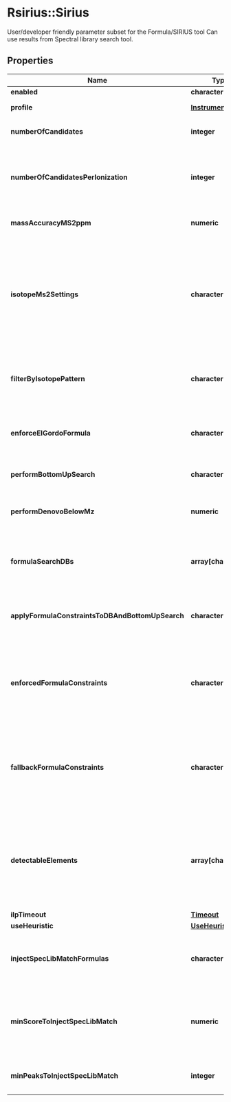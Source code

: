 # Rsirius::Sirius

User/developer friendly parameter subset for the Formula/SIRIUS tool  Can use results from Spectral library search tool.

## Properties
Name | Type | Description | Notes
------------ | ------------- | ------------- | -------------
**enabled** | **character** | tags whether the tool is enabled | [optional] 
**profile** | [**InstrumentProfile**](InstrumentProfile.md) |  | [optional] [Enum: ] 
**numberOfCandidates** | **integer** | Number of formula candidates to keep as result list (Formula Candidates). | [optional] 
**numberOfCandidatesPerIonization** | **integer** | Use this parameter if you want to force SIRIUS to report at least  NumberOfCandidatesPerIonization results per ionization.  if &lt;&#x3D; 0, this parameter will have no effect and just the top  NumberOfCandidates results will be reported. | [optional] 
**massAccuracyMS2ppm** | **numeric** | Maximum allowed mass deviation. Only molecular formulas within this mass window are considered. | [optional] 
**isotopeMs2Settings** | **character** | Specify how isotope patterns in MS/MS should be handled.  &lt;p&gt;  FILTER: When filtering is enabled, molecular formulas are excluded if their  theoretical isotope pattern does not match the theoretical one, even if their MS/MS pattern has high score.  &lt;p&gt;  SCORE: Use them for SCORING. To use this the instrument should produce clear MS/MS isotope patterns  &lt;p&gt;  IGNORE: Ignore that there might be isotope patterns in MS/MS | [optional] [Enum: [IGNORE, FILTER, SCORE]] 
**filterByIsotopePattern** | **character** | When filtering is enabled, molecular formulas are excluded if their theoretical isotope pattern does not match the theoretical one, even if their MS/MS pattern has high score. | [optional] 
**enforceElGordoFormula** | **character** | El Gordo may predict that an MS/MS spectrum is a lipid spectrum. If enabled, the corresponding molecular formula will be enforeced as molecular formula candidate. | [optional] 
**performBottomUpSearch** | **character** | If true, molecular formula generation via bottom up search is enabled. | [optional] 
**performDenovoBelowMz** | **numeric** | Specifies the m/z below which de novo molecular formula generation is enabled. Set to 0 to disable de novo molecular formula generation. | [optional] 
**formulaSearchDBs** | **array[character]** | List Structure database to extract molecular formulas from to reduce formula search space.  SIRIUS is quite good at de novo formula annotation, so only enable if you have a good reason. | [optional] 
**applyFormulaConstraintsToDBAndBottomUpSearch** | **character** | By default, the formula (element) constraints are only applied to de novo molecular formula generation.  If true, the constraints are as well applied to database search and bottom up search. | [optional] 
**enforcedFormulaConstraints** | **character** | These configurations hold the information how to autodetect elements based on the given formula constraints.  Note: If the compound is already assigned to a specific molecular formula, this annotation is ignored.  &lt;p&gt;  Enforced: Enforced elements are always considered | [optional] 
**fallbackFormulaConstraints** | **character** | These configurations hold the information how to autodetect elements based on the given formula constraints.  Note: If the compound is already assigned to a specific molecular formula, this annotation is ignored.  &lt;p&gt;  Fallback: Fallback elements are used, if the auto-detection fails (e.g. no isotope pattern available) | [optional] 
**detectableElements** | **array[character]** | These configurations hold the information how to autodetect elements based on the given formula constraints.  Note: If the compound is already assigned to a specific molecular formula, this annotation is ignored.  &lt;p&gt;  Detectable: Detectable elements are added to the chemical alphabet, if there are indications for them (e.g. in isotope pattern) | [optional] 
**ilpTimeout** | [**Timeout**](Timeout.md) |  | [optional] 
**useHeuristic** | [**UseHeuristic**](UseHeuristic.md) |  | [optional] 
**injectSpecLibMatchFormulas** | **character** | If true formula candidates that belong to spectral library matches above a certain threshold will  we inject/preserved for further analyses no matter which score they have or which filter is applied | [optional] 
**minScoreToInjectSpecLibMatch** | **numeric** | Similarity Threshold to inject formula candidates no matter which score/rank they have or which filter settings are applied.  If threshold &gt;&#x3D; 0 formulas candidates with reference spectrum similarity above the threshold will be injected. | [optional] 
**minPeaksToInjectSpecLibMatch** | **integer** | Matching peaks threshold to inject formula candidates no matter which score they have or which filter is applied. | [optional] 


